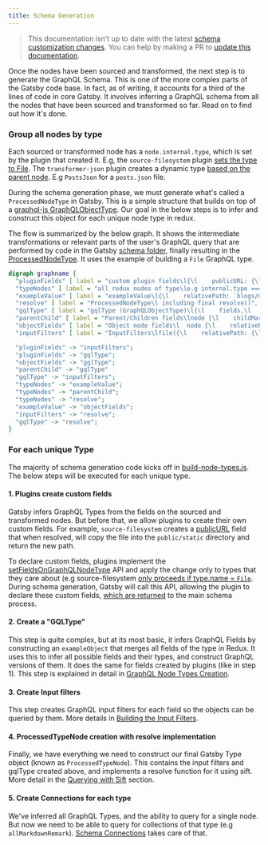 ```yaml
---
title: Schema Generation
---
```


> This documentation isn't up to date with the latest [schema customization changes](/docs/schema-customization).
> You can help by making a PR to [update this documentation](https://github.com/gatsbyjs/gatsby/issues/14228).

Once the nodes have been sourced and transformed, the next step is to generate the GraphQL Schema. This is one of the more complex parts of the Gatsby code base. In fact, as of writing, it accounts for a third of the lines of code in core Gatsby. It involves inferring a GraphQL schema from all the nodes that have been sourced and transformed so far. Read on to find out how it's done.

### Group all nodes by type

Each sourced or transformed node has a `node.internal.type`, which is set by the plugin that created it. E.g, the `source-filesystem` plugin [sets the type to File](https://github.com/gatsbyjs/gatsby/blob/master/packages/gatsby-source-filesystem/src/create-file-node.js#L46). The `transformer-json` plugin creates a dynamic type [based on the parent node](https://github.com/gatsbyjs/gatsby/blob/master/packages/gatsby-transformer-json/src/gatsby-node.js#L48). E.g `PostsJson` for a `posts.json` file.

During the schema generation phase, we must generate what's called a `ProcessedNodeType` in Gatsby. This is a simple structure that builds on top of a [graphql-js GraphQLObjectType](https://graphql.org/graphql-js/type/#graphqlobjecttype). Our goal in the below steps is to infer and construct this object for each unique node type in redux.

The flow is summarized by the below graph. It shows the intermediate transformations or relevant parts of the user's GraphQL query that are performed by code in the Gatsby [schema folder](https://github.com/gatsbyjs/gatsby/tree/master/packages/gatsby/src/schema), finally resulting in the [ProcessedNodeType](https://github.com/gatsbyjs/gatsby/blob/master/packages/gatsby/src/schema/build-node-types.js#L182). It uses the example of building a `File` GraphQL type.

```dot
digraph graphname {
  "pluginFields" [ label = "custom plugin fields\l{\l    publicURL: {\l        type: GraphQLString,\l        resolve(file, a, c) { ... }\l    }\l}\l ", shape = box ];
  "typeNodes" [ label = "all redux nodes of type\le.g internal.type === `File`", shape = "box" ];
  "exampleValue" [ label = "exampleValue\l{\l    relativePath: `blogs/my-blog.md`,\l    accessTime: 8292387234\l}\l ", shape = "box" ];
  "resolve" [ label = "ProcessedNodeType\l including final resolve()", shape = box ];
  "gqlType" [ label = "gqlType (GraphQLObjectType)\l{\l    fields,\l    name: `File`\l}\l ", shape = box ];
  "parentChild" [ label = "Parent/Children fields\lnode {\l    childMarkdownRemark { html }\l    parent { id }\l}\l ", shape = "box" ];
  "objectFields" [ label = "Object node fields\l  node {\l    relativePath,\l    accessTime\l}\l ", shape = "box" ];
  "inputFilters" [ label = "InputFilters\lfile({\l    relativePath: {\l        eq: `blogs/my-blog.md`\l    }\l})\l ", shape = box ]

  "pluginFields" -> "inputFilters";
  "pluginFields" -> "gqlType";
  "objectFields" -> "gqlType";
  "parentChild" -> "gqlType"
  "gqlType" -> "inputFilters";
  "typeNodes" -> "exampleValue";
  "typeNodes" -> "parentChild";
  "typeNodes" -> "resolve";
  "exampleValue" -> "objectFields";
  "inputFilters" -> "resolve";
  "gqlType" -> "resolve";
}
```

### For each unique Type

The majority of schema generation code kicks off in [build-node-types.js](https://github.com/gatsbyjs/gatsby/blob/master/packages/gatsby/src/schema/build-node-types.js). The below steps will be executed for each unique type.

#### 1. Plugins create custom fields

Gatsby infers GraphQL Types from the fields on the sourced and transformed nodes. But before that, we allow plugins to create their own custom fields. For example, `source-filesystem` creates a [publicURL](https://github.com/gatsbyjs/gatsby/blob/master/packages/gatsby-source-filesystem/src/extend-file-node.js#L11) field that when resolved, will copy the file into the `public/static` directory and return the new path.

To declare custom fields, plugins implement the [setFieldsOnGraphQLNodeType](/docs/node-apis/#setFieldsOnGraphQLNodeType) API and apply the change only to types that they care about (e.g source-filesystem [only proceeds if type.name = `File`](https://github.com/gatsbyjs/gatsby/blob/master/packages/gatsby-source-filesystem/src/extend-file-node.js#L6). During schema generation, Gatsby will call this API, allowing the plugin to declare these custom fields, [which are returned](https://github.com/gatsbyjs/gatsby/blob/master/packages/gatsby/src/schema/build-node-types.js#L151) to the main schema process.

#### 2. Create a "GQLType"

This step is quite complex, but at its most basic, it infers GraphQL Fields by constructing an `exampleObject` that merges all fields of the type in Redux. It uses this to infer all possible fields and their types, and construct GraphQL versions of them. It does the same for fields created by plugins (like in step 1). This step is explained in detail in [GraphQL Node Types Creation](/docs/schema-gql-type).

#### 3. Create Input filters

This step creates GraphQL input filters for each field so the objects can be queried by them. More details in [Building the Input Filters](/docs/schema-input-gql).

#### 4. ProcessedTypeNode creation with resolve implementation

Finally, we have everything we need to construct our final Gatsby Type object (known as `ProcessedTypeNode`). This contains the input filters and gqlType created above, and implements a resolve function for it using sift. More detail in the [Querying with Sift](/docs/schema-sift) section.

#### 5. Create Connections for each type

We've inferred all GraphQL Types, and the ability to query for a single node. But now we need to be able to query for collections of that type (e.g `allMarkdownRemark`). [Schema Connections](/docs/schema-connections/) takes care of that.
